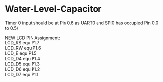 # Water-Level-Capacitor

Timer 0 input should be at Pin 0.6 as UART0 and SPI0 has occupied Pin 0.0 to 0.5\

NEW LCD PIN Assignment:\
  LCD_RS equ P1.7\
  LCD_RW equ P1.6\
  LCD_E  equ P1.5\
  LCD_D4 equ P1.4\
  LCD_D5 equ P1.3\
  LCD_D6 equ P1.2\
  LCD_D7 equ P1.1
